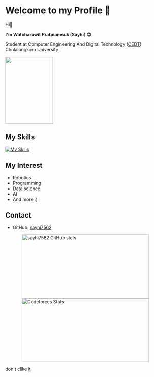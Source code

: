 # Welcome to my Profile 🎉

Hi👋

**I'm Watcharawit Pratpiamsuk (Sayhi) 😊**

Student at Computer Engineering And Digital Technology ([CEDT](https://github.com/CEDT-Chula)) Chulalongkorn University


<img src="https://media.tenor.com/hZhSo1hoEokAAAAi/line-friends-brown-bear.gif" width="150" height="210" />

## My Skills

[![My Skills](https://skillicons.dev/icons?i=c,cpp,discord,ps,python,arduino)](https://skillicons.dev)



## My Interest
- Robotics
- Programming
- Data science
- AI
- And more :)

## Contact
- GitHub: [sayhi7562]([#contact](https://github.com/sayhi7562))


<div style="display: flex; flex-direction: column; align-items: center;">
<a href="https://github.com/sayhi7562">
  <img src="https://github-readme-stats.vercel.app/api?username=sayhi7562" width="400" height="200" alt="sayhi7562 GitHub stats" />
  <a href="https://codeforces.com/profile/sayhi7562">
    <img src="https://codeforces-readme-stats.vercel.app/api/card?username=sayhi7562" width="400" height="200" alt="Codeforces Stats" />
  </a>
</div>


don't clike [it](https://cdn.discordapp.com/attachments/1263741140427997210/1276438118500667392/dae.png?ex=66c98722&is=66c835a2&hm=5449148171ae4319f883676f23164d2d76b835f36fc277e76a9907e6321d7529&)